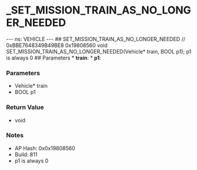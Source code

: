 # _SET_MISSION_TRAIN_AS_NO_LONGER_NEEDED

--- ns: VEHICLE --- ## SET_MISSION_TRAIN_AS_NO_LONGER_NEEDED  // 0xBBE7648349B49BE8 0x19808560 void SET_MISSION_TRAIN_AS_NO_LONGER_NEEDED(Vehicle* train, BOOL p1);  p1 is always 0  ## Parameters * **train**: * **p1**:

### Parameters
* Vehicle* train
* BOOL p1

### Return Value
* void

### Notes
* AP Hash: 0x0x19808560
* Build: 811
* p1 is always 0

